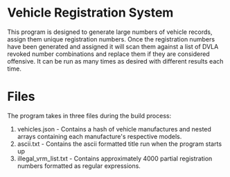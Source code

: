 # Vehicle Registration System

This program is designed to generate large numbers of vehicle records, assign them unique registration numbers. Once the registration numbers have been generated and assigned it will scan them against a list of DVLA revoked number combinations and replace them if they are considered offensive. It can be run as many times as desired with different results each time.


# Files

The program  takes in three files during the build process:

 1. vehicles.json - Contains a hash of vehicle manufactures and nested arrays containing each manufacture's respective models.
 2. ascii.txt - Contains the ascii formatted title run when the program starts up
 3. illegal_vrm_list.txt - Contains approximately 4000 partial registration numbers formatted as regular expressions.
